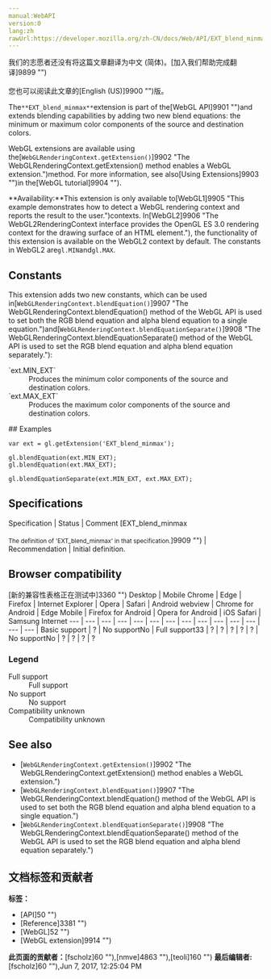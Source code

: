 ```yaml
---
manual:WebAPI
version:0
lang:zh
rawUrl:https://developer.mozilla.org/zh-CN/docs/Web/API/EXT_blend_minmax
---
```




<bdi>我们的志愿者还没有将这篇文章翻译为<bdi>中文 (简体)</bdi>。[加入我们帮助完成翻译]9899 "")<br></br>您也可以阅读此文章的[English (US)]9900 "")版。</bdi>






The`**EXT_blend_minmax**`extension is part of the[WebGL API]9901 "")and extends blending capabilities by adding two new blend equations: the minimum or maximum color components of the source and destination colors.



WebGL extensions are available using the[`WebGLRenderingContext.getExtension()`]9902 "The WebGLRenderingContext.getExtension() method enables a WebGL extension.")method. For more information, see also[Using Extensions]9903 "")in the[WebGL tutorial]9904 "").



**Availability:**This extension is only available to[WebGL1]9905 "This example demonstrates how to detect a WebGL rendering context and reports the result to the user.")contexts. In[WebGL2]9906 "The WebGL2RenderingContext interface provides the OpenGL ES 3.0 rendering context for the drawing surface of an HTML <canvas> element."), the functionality of this extension is available on the WebGL2 context by default. The constants in WebGL2 are`gl.MIN`and`gl.MAX`.



## Constants<a name="Constants"></a>


This extension adds two new constants, which can be used in[`WebGLRenderingContext.blendEquation()`]9907 "The WebGLRenderingContext.blendEquation() method of the WebGL API is used to set both the RGB blend equation and alpha blend equation to a single equation.")and[`WebGLRenderingContext.blendEquationSeparate()`]9908 "The WebGLRenderingContext.blendEquationSeparate() method of the WebGL API is used to set the RGB blend equation and alpha blend equation separately."):

<dl><dt>`ext.MIN_EXT`</dt><dd>Produces the minimum color components of the source and destination colors.</dd><dt>`ext.MAX_EXT`</dt><dd>Produces the maximum color components of the source and destination colors.</dd></dl>
## Examples<a name="Examples"></a>

```
var ext = gl.getExtension('EXT_blend_minmax');

gl.blendEquation(ext.MIN_EXT);
gl.blendEquation(ext.MAX_EXT);

gl.blendEquationSeparate(ext.MIN_EXT, ext.MAX_EXT);
```

## Specifications<a name="Specifications"></a>
Specification | Status | Comment 
[EXT_blend_minmax<br></br><small>The definition of &#39;EXT_blend_minmax&#39; in that specification.</small>]9909 "") | Recommendation | Initial definition. 


## Browser compatibility<a name="Browser_compatibility"></a>
[新的兼容性表格正在测试中<i></i>]3360 "")
<abbr>Desktop<i></i></abbr> | <abbr>Mobile<i></i></abbr> 
<abbr>Chrome<i></i></abbr> | <abbr>Edge<i></i></abbr> | <abbr>Firefox<i></i></abbr> | <abbr>Internet Explorer<i></i></abbr> | <abbr>Opera<i></i></abbr> | <abbr>Safari<i></i></abbr> | <abbr>Android webview<i></i></abbr> | <abbr>Chrome for Android<i></i></abbr> | <abbr>Edge Mobile<i></i></abbr> | <abbr>Firefox for Android<i></i></abbr> | <abbr>Opera for Android<i></i></abbr> | <abbr>iOS Safari<i></i></abbr> | <abbr>Samsung Internet<i></i></abbr> 
 ---  |  ---  |  ---  |  ---  |  ---  |  ---  |  ---  |  ---  |  ---  |  ---  |  ---  |  ---  |  ---  |  ---  | 
Basic support | <abbr>?</abbr> | <abbr>No support</abbr>No | <abbr>Full support</abbr>33 | <abbr>?</abbr> | <abbr>?</abbr> | <abbr>?</abbr> | <abbr>?</abbr> | <abbr>?</abbr> | <abbr>No support</abbr>No | <abbr>?</abbr> | <abbr>?</abbr> | <abbr>?</abbr> | <abbr>?</abbr> 


### Legend<a name="Legend"></a>
<dl><dt><abbr>Full support</abbr></dt><dd>Full support</dd><dt><abbr>No support</abbr></dt><dd>No support</dd><dt><abbr>Compatibility unknown</abbr></dt><dd>Compatibility unknown</dd></dl>

## See also<a name="See_also"></a>

* [`WebGLRenderingContext.getExtension()`]9902 "The WebGLRenderingContext.getExtension() method enables a WebGL extension.")
* [`WebGLRenderingContext.blendEquation()`]9907 "The WebGLRenderingContext.blendEquation() method of the WebGL API is used to set both the RGB blend equation and alpha blend equation to a single equation.")
* [`WebGLRenderingContext.blendEquationSeparate()`]9908 "The WebGLRenderingContext.blendEquationSeparate() method of the WebGL API is used to set the RGB blend equation and alpha blend equation separately.")



## 文档标签和贡献者
**标签：**
* [API]50 "")
* [Reference]3381 "")
* [WebGL]52 "")
* [WebGL extension]9914 "")

**此页面的贡献者：**[fscholz]60 ""),[nmve]4863 ""),[teoli]160 "")
**最后编辑者:**[fscholz]60 ""),<time>Jun 7, 2017, 12:25:04 PM</time>


